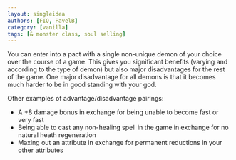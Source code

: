 ```yaml
---
layout: singleidea
authors: [FIQ, PavelB]
category: [vanilla]
tags: [& monster class, soul selling]
---
```

You can enter into a pact with a single non-unique demon of your choice over the course of a game. This gives you significant benefits (varying and according to the type of demon) but also major disadvantages for the rest of the game. One major disadvantage for all demons is that it becomes much harder to be in good standing with your god.

Other examples of advantage/disadvantage pairings:
* A +8 damage bonus in exchange for being unable to become fast or very fast
* Being able to cast any non-healing spell in the game in exchange for no natural heath regeneration
* Maxing out an attribute in exchange for permanent reductions in your other attributes
